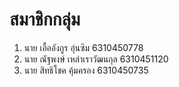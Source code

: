 # สมาชิกกลุ่ม
1. นาย เอื้ออังกูร อุ่นซิม 6310450778 
2. นาย ณัฐพงษ์ เหล่าเราวัฒนกุล 6310451120 
3. นาย สิทธิโชค คุ้มครอง 6310450735